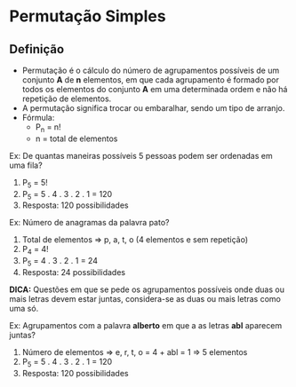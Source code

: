 # Permutação Simples

## Definição
- Permutação é o cálculo do número de agrupamentos possíveis de um conjunto **A** de **n** elementos, em que cada agrupamento é formado por todos os elementos do conjunto **A** em uma determinada ordem e não há repetição de elementos.
- A permutação significa trocar ou embaralhar, sendo um tipo de arranjo.
- Fórmula: 
  - P<sub>n</sub> = n!
  - n = total de elementos

Ex: De quantas maneiras possíveis 5 pessoas podem ser ordenadas em uma fila?

1. P<sub>5</sub> = 5!
2. P<sub>5</sub> = 5 . 4 . 3 . 2 . 1 = 120 
3. Resposta: 120 possibilidades

Ex: Número de anagramas da palavra pato?  

1. Total de elementos => p, a, t, o (4 elementos e sem repetição)
2. P<sub>4</sub> = 4!
3. P<sub>5</sub> = 4 . 3 . 2 . 1 = 24
4. Resposta: 24 possibilidades

**DICA:** Questões em que se pede os agrupamentos possíveis onde duas ou mais letras devem estar juntas, considera-se as duas ou mais letras como uma só.

Ex: Agrupamentos com a palavra **alberto** em que a as letras **abl** aparecem juntas?

1. Número de elementos => e, r, t, o = 4 + abl = 1 => 5 elementos
2. P<sub>5</sub> = 5 . 4 . 3 . 2 . 1 = 120 
3. Resposta: 120 possibilidades

